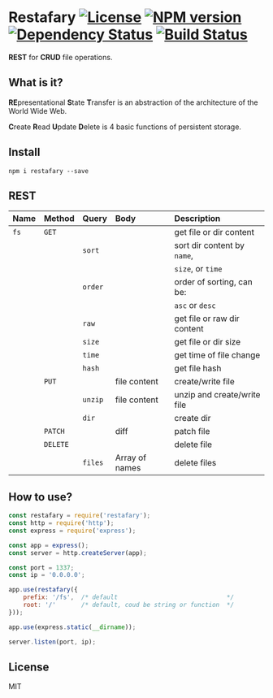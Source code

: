 # Restafary [![License][LicenseIMGURL]][LicenseURL] [![NPM version][NPMIMGURL]][NPMURL] [![Dependency Status][DependencyStatusIMGURL]][DependencyStatusURL] [![Build Status][BuildStatusIMGURL]][BuildStatusURL]

**REST** for **CRUD** file operations.

## What is it?

**RE**presentational **S**tate **T**ransfer is an abstraction of the architecture of the World Wide Web.

**C**reate **R**ead **U**pdate **D**elete is 4 basic functions of persistent storage.

## Install

`npm i restafary --save`

## REST

|Name         |Method   |Query          |Body               |Description                    |
|:------------|:--------|:--------------|:------------------|:------------------------------|
|`fs`         |`GET`    |               |                   |get file or dir content        |
|             |         |`sort`         |                   |sort dir content by `name`,    |
|             |         |               |                   |`size`, or `time`              |
|             |         |`order`        |                   |order of sorting, can be:      |
|             |         |               |                   |`asc` or `desc`                |
|             |         |`raw`          |                   |get file or raw dir content    |
|             |         |`size`         |                   |get file or dir size           |
|             |         |`time`         |                   |get time of file change        |
|             |         |`hash`         |                   |get file hash                  |
|             |`PUT`    |               |file content       |create/write file              |
|             |         | `unzip`       |file content       |unzip and create/write file    |
|             |         | `dir`         |                   |create dir                     |
|             |`PATCH`  |               |diff               |patch file                     |
|             |`DELETE` |               |                   |delete file                    |
|             |         |`files`        |Array of names     |delete files                   |

## How to use?

```js
const restafary = require('restafary');
const http = require('http');
const express = require('express');

const app = express();
const server = http.createServer(app);

const port = 1337;
const ip = '0.0.0.0';

app.use(restafary({
    prefix: '/fs',  /* default                              */
    root: '/'       /* default, coud be string or function  */
}));

app.use(express.static(__dirname));

server.listen(port, ip);
```

## License

MIT

[NPMIMGURL]:                https://img.shields.io/npm/v/restafary.svg?style=flat
[BuildStatusIMGURL]:        https://img.shields.io/travis/coderaiser/node-restafary/master.svg?style=flat
[DependencyStatusIMGURL]:   https://img.shields.io/david/coderaiser/node-restafary.svg?style=flat
[LicenseIMGURL]:            https://img.shields.io/badge/license-MIT-317BF9.svg?style=flat
[NPMURL]:                   https://npmjs.org/package/restafary "npm"
[BuildStatusURL]:           https://travis-ci.org/coderaiser/node-restafary  "Build Status"
[DependencyStatusURL]:      https://david-dm.org/coderaiser/node-restafary "Dependency Status"
[LicenseURL]:               https://tldrlegal.com/license/mit-license "MIT License"


